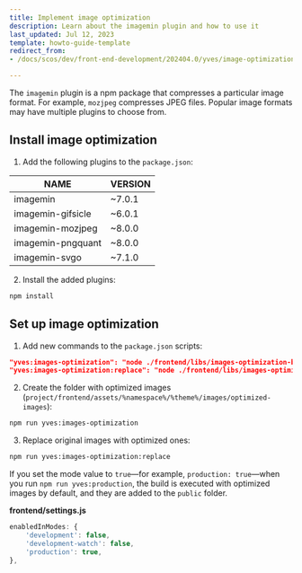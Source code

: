 ```yaml
---
title: Implement image optimization
description: Learn about the imagemin plugin and how to use it
last_updated: Jul 12, 2023
template: howto-guide-template
redirect_from:
- /docs/scos/dev/front-end-development/202404.0/yves/image-optimization-usage.html

---
```


The `imagemin` plugin is a npm package that compresses a particular image format. For example, `mozjpeg` compresses JPEG files.
Popular image formats may have multiple plugins to choose from.

## Install image optimization

1. Add the following plugins to the `package.json`:

| NAME | VERSION |
|---|---|
| imagemin | ~7.0.1 |
| imagemin-gifsicle | ~6.0.1 |
| imagemin-mozjpeg | ~8.0.0 |
| imagemin-pngquant | ~8.0.0 |
| imagemin-svgo | ~7.1.0 |

2. Install the added plugins:

```bash
npm install
```

## Set up image optimization

1. Add new commands to the `package.json` scripts:

```json
"yves:images-optimization": "node ./frontend/libs/images-optimization-build"
"yves:images-optimization:replace": "node ./frontend/libs/images-optimization-build --replace",
```

2. Create the folder with optimized images (`project/frontend/assets/%namespace%/%theme%/images/optimized-images`):

```bash
npm run yves:images-optimization
```

3. Replace original images with optimized ones:

```bash
npm run yves:images-optimization:replace
```

If you set the mode value to `true`—for example, `production: true`—when you run `npm run yves:production`, the build is executed with optimized images by default, and they are added to the `public` folder.

**frontend/settings.js**

```js
enabledInModes: {
    'development': false,
    'development-watch': false,
    'production': true,
},
```
